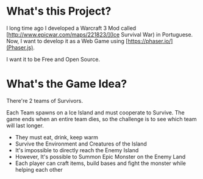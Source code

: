 # What's this Project?

I long time ago I developed a Warcraft 3 Mod called [http://www.epicwar.com/maps/221823/](Ice Survival War) in Portuguese.
Now, I want to develop it as a Web Game using [https://phaser.io/](Phaser.js).

I want it to be Free and Open Source.

# What's the Game Idea?

There're 2 teams of Survivors.

Each Team spawns on a Ice Island and must cooperate to Survive.
The game ends when an entire team dies, so the challenge is to see which team will last longer.

- They must eat, drink, keep warm
- Survive the Environment and Creatures of the Island
- It's impossible to directly reach the Enemy Island
- However, It's possible to Summon Epic Monster on the Enemy Land
- Each player can craft items, build bases and fight the monster while helping each other
